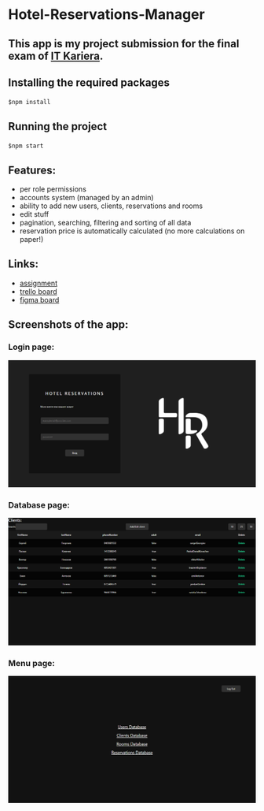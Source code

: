 # Hotel-Reservations-Manager

## This app is my project submission for the final exam of [IT Kariera](https://it-kariera.mon.bg/).

## Installing the required packages
`$npm install`

## Running the project
`$npm start`

## Features:
- per role permissions
- accounts system (managed by an admin)
- ability to add new users, clients, reservations and rooms
- edit stuff 
- pagination, searching, filtering and sorting of all data
- reservation price is automatically calculated (no more calculations on paper!)

## Links:
- [assignment](https://docs.google.com/document/d/1Kb8cbh-3S8UdPHhTj4aNlfldotqDfyrVNw7HnTL6IMo/edit?usp=sharing)
- [trello board](https://trello.com/b/mQDsxIQo/hotel-reservations-manager-it-kariera)
- [figma board](https://www.figma.com/file/PM2A9VMzNTJZodFf0DYw9Y/Hotel-Reservations-Manager-Design?node-id=0%3A1)

## Screenshots of the app:
### Login page:
![Screenshot of login page](./home.png)
### Database page:
![Screenshot of database base showing data](./db.png)
### Menu page:
![Screenshot of menu page](./menu.png)
